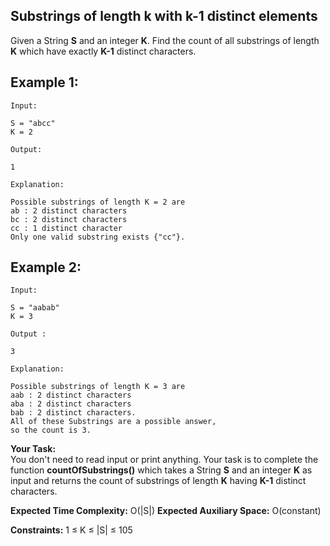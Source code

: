 ## Substrings of length k with k-1 distinct elements

Given a String **S** and an integer **K**. Find the count of all substrings of length **K** which have exactly **K-1** distinct characters.


## Example 1:

```
Input:

S = "abcc"
K = 2

Output:

1

Explanation:

Possible substrings of length K = 2 are
ab : 2 distinct characters
bc : 2 distinct characters
cc : 1 distinct character
Only one valid substring exists {"cc"}. 
```

## Example 2:

```
Input:

S = "aabab"
K = 3

Output :

3

Explanation:

Possible substrings of length K = 3 are
aab : 2 distinct characters
aba : 2 distinct characters
bab : 2 distinct characters.
All of these Substrings are a possible answer,
so the count is 3.
```

**Your Task:**  
You don't need to read input or print anything. Your task is to complete the function **countOfSubstrings()** which takes a String **S** and an integer **K** as input and returns the count of substrings of length **K** having **K-1** distinct characters.


**Expected Time Complexity:** O(|S|)
**Expected Auxiliary Space:** O(constant)


**Constraints:**
1 ≤ K ≤ |S| ≤ 105
